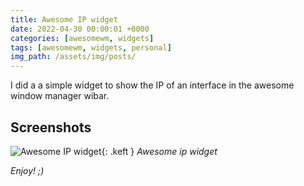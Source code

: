 ```yaml
---
title: Awesome IP widget
date: 2022-04-30 00:00:01 +0000
categories: [awesomewm, widgets]
tags: [awesomewm, widgets, personal]
img_path: /assets/img/posts/
---
```


I did a a simple widget to show the IP of an interface in the awesome window manager wibar.  

## Screenshots
![Awesome IP widget](awesome-ip-widget-screenshot.jpeg){: .keft }
_Awesome ip widget_

_Enjoy! ;)_